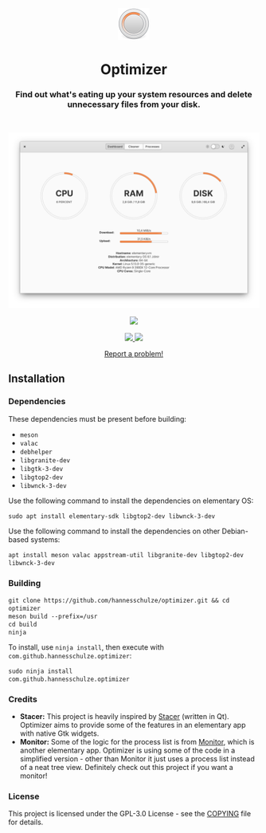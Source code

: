 <div align="center">
  <span align="center"> <img width="64" height="64" class="center" src="data/images/icons/64/com.github.hannesschulze.optimizer.svg" alt="Icon"></span>
  <h1 align="center">Optimizer</h1>
  <h3 align="center">Find out what's eating up your system resources and delete unnecessary files from your disk.</h3>
</div>

<br/>

<img  src="data/screenshot1.png" alt="Screenshot"> <br>

<p align="center">
    <a href="https://appcenter.elementary.io/com.github.hannesschulze.optimizer">
        <img src="https://appcenter.elementary.io/badge.svg">
    </a>
</p>

<p align="center">
  <a href="https://github.com/hannesschulze/optimizer/blob/master/COPYING">
    <img src="https://img.shields.io/badge/License-GPL--3.0-blue.svg">
  </a>
  <a href="https://github.com/hannesschulze/optimizer/releases">
    <img src="https://img.shields.io/badge/Release-v%201.2.1-orange.svg">
  </a>
</p>

<p align="center">
  <a href="https://github.com/hannesschulze/optimizer/issues/new"> Report a problem! </a>
</p>

## Installation

### Dependencies
These dependencies must be present before building:
 - `meson`
 - `valac`
 - `debhelper`
 - `libgranite-dev`
 - `libgtk-3-dev`
 - `libgtop2-dev`
 - `libwnck-3-dev`


Use the following command to install the dependencies on elementary OS:
```shell
sudo apt install elementary-sdk libgtop2-dev libwnck-3-dev
```
 
Use the following command to install the dependencies on other Debian-based systems:
```shell
apt install meson valac appstream-util libgranite-dev libgtop2-dev libwnck-3-dev
```
 
### Building

```
git clone https://github.com/hannesschulze/optimizer.git && cd optimizer
meson build --prefix=/usr
cd build
ninja
```

To install, use `ninja install`, then execute with `com.github.hannesschulze.optimizer`:

```shell
sudo ninja install
com.github.hannesschulze.optimizer
```

### Credits

- **Stacer:** This project is heavily inspired by [Stacer](https://oguzhaninan.github.io/Stacer-Web/) (written in Qt). Optimizer aims to provide some of the features in an elementary app with native Gtk widgets.
- **Monitor:** Some of the logic for the process list is from [Monitor](https://github.com/stsdc/monitor), which is another elementary app. Optimizer is using some of the code in a simplified version - other than Monitor it just uses a process list instead of a neat tree view. Definitely check out this project if you want a monitor!

### License

This project is licensed under the GPL-3.0 License - see the [COPYING](COPYING) file for details.
